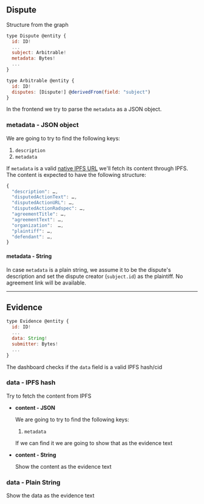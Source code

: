 
## Dispute

Structure from the graph

```javascript
type Dispute @entity {
  id: ID!
  ...
  subject: Arbitrable!
  metadata: Bytes!
  ...
}
```

```javascript
type Arbitrable @entity {
  id: ID!
  disputes: [Dispute!] @derivedFrom(field: "subject")
}
```

In the frontend we try to parse the `metadata` as a JSON object.

### metadata - JSON object

We are going to try to find the following keys:

1. `description`
2. `metadata`

If `metadata` is a valid [native IPFS URL](https://docs.ipfs.io/guides/guides/addressing/#native-urls) we'll fetch its content through IPFS.
The content is expected to have the following structure:

```javascript
{
  "description": …,
  "disputedActionText": …,
  "disputedActionURL": …,
  "disputedActionRadspec": …,
  "agreementTitle": …,
  "agreementText": …,
  "organization":  …,
  "plaintiff": …,
  "defendant": …,
}
```

#### metadata - String

In case `metadata` is a plain string, we assume it to be the dispute's description and set the dispute creator (`subject.id`) as the plaintiff. No agreement link will be available.

---

## Evidence

```javascript
type Evidence @entity {
  id: ID!
  ...
  data: String!
  submitter: Bytes!
  ...
}
```

The dashboard checks if the `data` field is a valid IPFS hash/cid

### data - IPFS hash
  Try to fetch the content from IPFS

  - **content - JSON**

      We are going to try to find the following keys:

       1. `metadata`

      If we can find it we are going to show that as the evidence text

  - **content - String**
      
      Show the content as the evidence text

### data - Plain String

  Show the data as the evidence text
